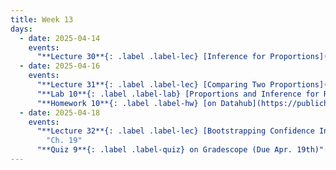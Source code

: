 ```yaml
---
title: Week 13
days:
  - date: 2025-04-14
    events:
      "**Lecture 30**{: .label .label-lec} [Inference for Proportions](https://ph142-ucb.github.io/sp25/src/lec/proportions.pdf)[(recording)](https://bcourses.berkeley.edu/courses/1540322/pages/one-proportion) ":
  - date: 2025-04-16
    events:
      "**Lecture 31**{: .label .label-lec} [Comparing Two Proportions](https://ph142-ucb.github.io/sp25/src/lec/2prop.pdf)[(recording)](https://bcourses.berkeley.edu/courses/1540322/pages/two-proportions) ":
      "**Lab 10**{: .label .label-lab} [Proportions and Inference for Regression](https://publichealth.datahub.berkeley.edu/hub/user-redirect/git-pull?repo=https%3A%2F%2Fgithub.com%2Fph142-ucb%2Fph142-sp25&urlpath=rstudio%2F&branch=master) (Due Apr. 19th)":
      "**Homework 10**{: .label .label-hw} [on Datahub](https://publichealth.datahub.berkeley.edu/hub/user-redirect/git-pull?repo=https%3A%2F%2Fgithub.com%2Fph142-ucb%2Fph142-sp25&urlpath=rstudio%2F&branch=master)":
  - date: 2025-04-18
    events:
      "**Lecture 32**{: .label .label-lec} [Bootstrapping Confidence Intervals and some terms from Epidemiology](https://ph142-ucb.github.io/sp25/src/lec/odds_risks_bootstraps.pdf)[(recording)](https://bcourses.berkeley.edu/courses/1540322/pages/epi-and-bootstrap)": 
        "Ch. 19"
      "**Quiz 9**{: .label .label-quiz} on Gradescope (Due Apr. 19th)":
---
```

